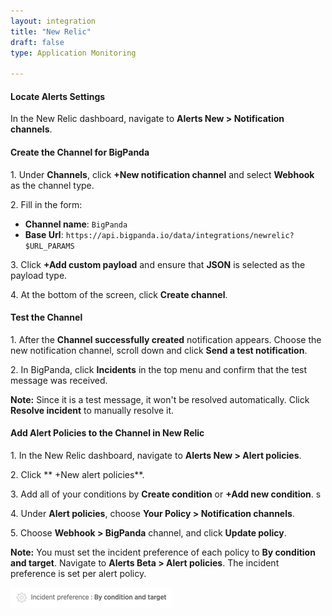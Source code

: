 ```yaml
---
layout: integration 
title: "New Relic"
draft: false
type: Application Monitoring

---
```




#### Locate Alerts Settings
In the New Relic dashboard, navigate to **Alerts New > Notification channels**.

<!-- section-separator -->

#### Create the Channel for BigPanda

1\. Under **Channels**, click **+New notification channel** and select **Webhook** as the channel type.

2\. Fill in the form:

* **Channel name**: `BigPanda`
* **Base Url**: `https://api.bigpanda.io/data/integrations/newrelic?$URL_PARAMS`

3\. Click **+Add custom payload** and ensure that **JSON** is selected as the payload type.

4\. At the bottom of the screen, click **Create channel**.

<!-- section-separator -->

#### Test the Channel

1\. After the **Channel successfully created** notification appears. Choose the new notification channel, scroll down and click **Send a test notification**.

2\. In BigPanda, click **Incidents** in the top menu and confirm that the test message was received.

**Note:** Since it is a test message, it won't be resolved automatically. Click **Resolve incident** to manually resolve it.

<!-- section-separator -->

#### Add Alert Policies to the Channel in New Relic

1\. In the New Relic dashboard, navigate to **Alerts New > Alert policies**.

2\. Click ** +New alert policies**.

3\. Add all of your conditions by **Create condition** or **+Add new condition**.         s

4\. Under **Alert policies**, choose **Your Policy > Notification channels**.

5\. Choose **Webhook > BigPanda** channel, and click **Update policy**.

**Note:** You must set the incident preference of each policy to **By condition and target**. Navigate to **Alerts Beta > Alert policies**. The incident preference is set per alert policy.

![media/NewRelicIncidentPreference.png](/media/NewRelicIncidentPreference.png)

